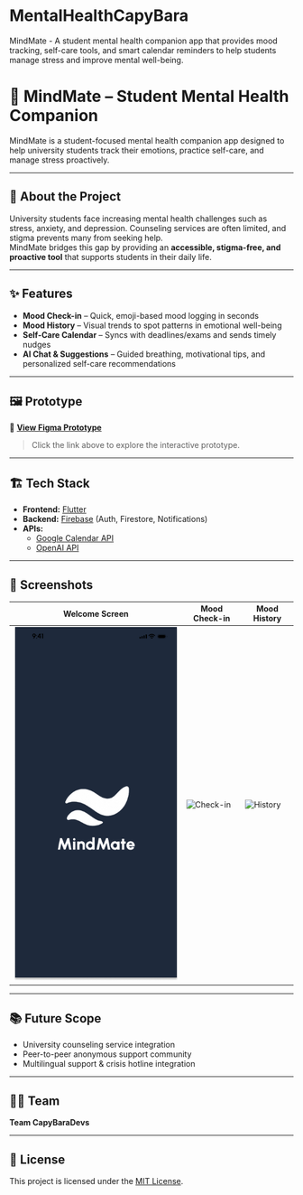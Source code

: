 # MentalHealthCapyBara
MindMate - A student mental health companion app that provides mood tracking, self-care tools, and smart calendar reminders to help students manage stress and improve mental well-being.

# 🌱 MindMate – Student Mental Health Companion

MindMate is a student-focused mental health companion app designed to help university students track their emotions, practice self-care, and manage stress proactively.

---

## 🚀 About the Project

University students face increasing mental health challenges such as stress, anxiety, and depression. Counseling services are often limited, and stigma prevents many from seeking help.  
MindMate bridges this gap by providing an **accessible, stigma-free, and proactive tool** that supports students in their daily life.

---

## ✨ Features

- **Mood Check-in** – Quick, emoji-based mood logging in seconds  
- **Mood History** – Visual trends to spot patterns in emotional well-being  
- **Self-Care Calendar** – Syncs with deadlines/exams and sends timely nudges  
- **AI Chat & Suggestions** – Guided breathing, motivational tips, and personalized self-care recommendations  

---

## 🖼️ Prototype

🔗 **[View Figma Prototype](https://www.figma.com/design/PHysuZVW14C1B9nXgMzCs1/MentalHealthCapyBara?node-id=0-1&t=lUvevv7y1X8lvyP3-1)**  
> Click the link above to explore the interactive prototype.

---

## 🏗️ Tech Stack

- **Frontend:** [Flutter](https://flutter.dev/)  
- **Backend:** [Firebase](https://firebase.google.com/) (Auth, Firestore, Notifications)  
- **APIs:** 
  - [Google Calendar API](https://developers.google.com/calendar)
  - [OpenAI API](https://platform.openai.com/)  

---

## 📸 Screenshots

| Welcome Screen | Mood Check-in | Mood History |
|---------------|---------------|-------------|
| ![Welcome](docs/welcome.png) | ![Check-in](docs/checkin.png) | ![History](docs/history.png) |


---

## 📚 Future Scope

- University counseling service integration  
- Peer-to-peer anonymous support community  
- Multilingual support & crisis hotline integration  

---

## 👨‍💻 Team

**Team CapyBaraDevs**  

---

## 📝 License

This project is licensed under the [MIT License](LICENSE).
